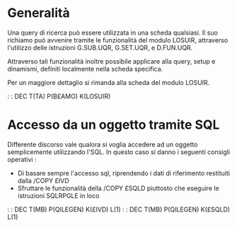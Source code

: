 # Generalità

Una query di ricerca può essere utilizzata in una scheda qualsiasi. Il suo richiamo può avvenire tramite le funzionalità del modulo LOSUIR, attraverso l'utilizzo delle istruzioni G.SUB.UQR, G.SET.UQR, e D.FUN.UQR.

Attraverso tali funzionalità inoltre possibile applicare alla query, setup e dinamismi, definiti localmente nella scheda specifica.

Per un maggiore dettaglio si rimanda alla scheda del modulo LOSUIR.

 :  : DEC T(TA) P(B£AMO) K(LOSUIR)

# Accesso da un oggetto tramite SQL

Differente discorso vale qualora si voglia accedere ad un oggetto semplicemente utilizzando l'SQL. In questo caso si danno i seguenti consigli operativi : 
* Di basare sempre l'accesso sql, riprendendo i dati di riferimento restituiti dalla /COPY £IVD
* Sfruttare le funzionalità della /COPY £SQLD piuttosto che eseguire le istruzioni SQLRPGLE in loco

 :  : DEC T(MB) P(QILEGEN) K(£IVD) L(1)
 :  : DEC T(MB) P(QILEGEN) K(£SQLD) L(1)

